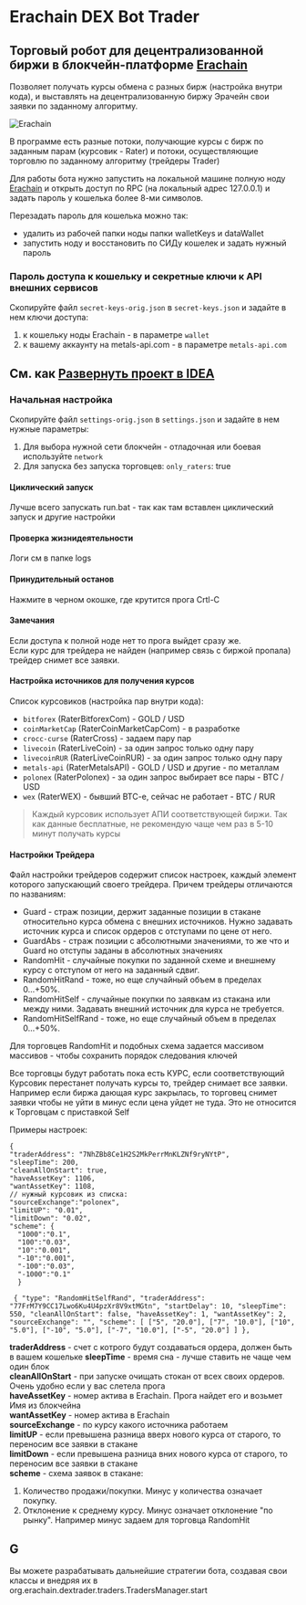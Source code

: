 # Erachain DEX Bot Trader
## Торговый робот для децентрализованной биржи в блокчейн-платформе [Erachain](http://erachain.org)

Позволяет получать курсы обмена с разных бирж (настройка внутри кода),
 и выставлять на децентрализованную биржу Эрачейн свои заявки по заданному алгоритму.

![Erachain](TRADER/help/000.png)

В программе есть разные потоки, получающие курсы с бирж по заданным парам (курсовик - Rater) и потоки, осуществляющие торговлю по заданному алгоритму (трейдеры Trader)

Для работы бота нужно запустить на локальной машине полную ноду [Erachain](http://erachain.org)
 и открыть доступ по RPC (на локальный адрес 127.0.0.1) и задать пароль у кошелька более 8-ми символов.
  
  Перезадать пароль для кошелька можно так:
 + удалить из рабочей папки ноды папки walletKeys и dataWallet
 + запустить ноду и восстановить по СИДу кошелек и задать нужный пароль 

### Пароль доступа к кошельку и секретные ключи к API внешних сервисов
Скопируйте файл `secret-keys-orig.json` в `secret-keys.json` и задайте в нем ключи доступа:  
1. к кошельку ноды Erachain - в параметре `wallet`
2. к вашему аккаунту на metals-api.com - в параметре `metals-api.com`

## См. как [Развернуть проект в IDEA](README-start.md)

### Начальная настройка
Скопируйте файл `settings-orig.json` в `settings.json` и задайте в нем нужные параметры:  
1. Для выбора нужной сети блокчейн - отладочная или боевая используйте `network`  
2. Для запуска без запуска торговцев: `only_raters`: true 

#### Циклический запуск
 Лучше всего запускать run.bat - так как там вставлен циклический запуск и другие настройки

#### Проверка жизнидеятельности
 Логи см в папке logs
 
#### Принудительный останов
 Нажмите в черном окошке, где крутится прога Crtl-C

#### Замечания
 Если доступа к полной ноде нет то прога выйдет сразу же.  
 Если курс для трейдера не найден (например связь с биржой пропала) трейдер снимет все заявки.
 
#### Настройка источников для получения курсов
 Список курсовиков (настройка пар внутри кода):
  + `bitforex` (RaterBitforexCom) - GOLD / USD
  + `coinMarketCap` (RaterCoinMarketCapCom) - в разработке
  + `crocc-curse` (RaterCross) - задаем пару пар
  + `livecoin` (RaterLiveCoin) - за один запрос только одну пару
  + `livecoinRUR` (RaterLiveCoinRUR) - за один запрос только одну пару
  + `metals-api` (RaterMetalsAPI) - GOLD / USD и другие - по металлам
  + `polonex` (RaterPolonex) - за один запрос выбирает все пары - BTC / USD
  + `wex` (RaterWEX) - бывший BTC-e, сейчас не работает - BTC / RUR
 
 > Каждый курсовик использует АПИ соответствующей биржи. Так как данные бесплатные,
  не рекомендую чаще чем раз в 5-10 минут получать курсы 


#### Настройки Трейдера
Файл настройки трейдеров содержит список настроек, каждый элемент которого запускающий своего трейдера.
Причем трейдеры отличаются по названиям:
+ Guard - страж позиции, держит заданные позиции в стакане относительно курса обмена с внешних источников. Нужно задавать источник курса и список ордеров с отступами по цене от него.  
+ GuardAbs - страж позиции с абсолютными значениями, то же что и Guard но отступы заданы в абсолютных значениях  
+ RandomHit - случайные покупки по заданной схеме и внешнему курсу с отступом от него на заданный сдвиг.  
+ RandomHitRand - тоже, но еще случайный объем в пределах 0...+50%.  
+ RandomHitSelf - случайные покупки по заявкам из стакана или между ними. Задавать внешний источник для курса не требуется.    
+ RandomHitSelfRand - тоже, но еще случайный объем в пределах 0...+50%.  

Для торговцев RandomHit и подобных схема задается массивом массивов - чтобы сохранить порядок следования ключей

Все торговцы будут работать пока есть КУРС, если соответствующий Курсовик перестанет получать курсы то,
 трейдер снимает все заявки. Например если биржа дающая курс закрылась,
 то торговец снимет заявки чтобы не уйти в минус если цена уйдет не туда.
  Это не относится к Торговцам с приставкой Self

Примеры настроек:

    {
    "traderAddress": "7NhZBb8Ce1H2S2MkPerrMnKLZNf9ryNYtP",
    "sleepTime": 200,
    "cleanAllOnStart": true,
    "haveAssetKey": 1106,
    "wantAssetKey": 1108,
    // нужный курсовик из списка:
    "sourceExchange":"polonex",
    "limitUP": "0.01",
    "limitDown": "0.02",
    "scheme": {
      "1000":"0.1",
      "100":"0.03",
      "10":"0.001",
      "-10":"0.001",
      "-100":"0.03",
      "-1000":"0.1"
      }

`  {
    "type": "RandomHitSelfRand",
    "traderAddress": "77FrM7Y9CC17Lwo6Ku4U4pzXr8V9xtMGtn",
    "startDelay": 10,
    "sleepTime": 550,
    "cleanAllOnStart": false,
    "haveAssetKey": 1,
    "wantAssetKey": 2,
    "sourceExchange": "",
    "scheme": [
      ["5", "20.0"],
      ["7", "10.0"],
      ["10", "5.0"],
      ["-10", "5.0"],
      ["-7", "10.0"],
      ["-5", "20.0"]
    ]
  },
`

**traderAddress** - счет с котрого будут создаваться ордера, должен быть в вашем кошельке
**sleepTime** - время сна - лучше ставить не чаще чем один блок  
**cleanAllOnStart** - при запуске очищать стокан от всех своих ордеров. Очень удобно если у вас слетела прога  
**haveAssetKey** - номер актива в Erachain. Прога найдет его и возьмет Имя из блокчейна  
**wantAssetKey** - номер актива в Erachain  
**sourceExchange** - по курсу какого источника работаем  
**limitUP** - если превышена разница вверх нового курса от старого, то переносим все заявки в стакане  
**limitDown** - если превышена разница вних нового курса от старого, то переносим все заявки в стакане  
**scheme** - схема заявок в стакане:
 1. Количество продажи/покупки. Минус у количества означает покупку.
 2. Отклонение к среднему курсу. Минус означает отклонение "по рынку". Например минус задаем для торговца RandomHit


 ## G
 Вы можете разрабатывать дальнейшие стратегии бота, создавая свои классы и внедряя их в org.erachain.dextrader.traders.TradersManager.start
